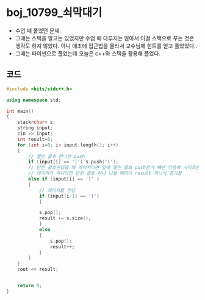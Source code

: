 # boj_10799_쇠막대기

- 수업 때 풀었던 문제.
- 그때는 스택을 알고는 있었지만 수업 때 다루지는 않아서 이걸 스택으로 푸는 것은 생각도 하지 않았다. 아니 애초에 접근법을 몰라서 교수님께 힌트를 얻고 풀었었다.. 
- 그때는 파이썬으로 풀었는데 오늘은 c++와 스택을 활용해 풀었다.



## 코드

```c++
#include <bits/stdc++.h>

using namespace std;

int main()
{
    stack<char> s;
    string input;
    cin >> input;
    int result=0;
    for (int i=0; i< input.length(); i++)
    {
        // 열린 괄호 만나면 push
        if (input[i] == '(') s.push('(');
        // 닫힌 괄호만났을 때 레이저이면 앞에 열린 괄호 push한거 빼낸 다음에 사이즈만큼 조각 발생
        // 레이저가 아니라면 닫힌 괄호 하나 나올 때마다 result 하나씩 증가함
        else if (input[i] == ')' )
        {
            // 레이저를 만남
            if (input[i-1] == '(')
            {

            s.pop();
            result += s.size();
            }
            else 
            {
                s.pop();
                result++;
            }
        }
    }
    cout << result;


    return 0;
}
```


